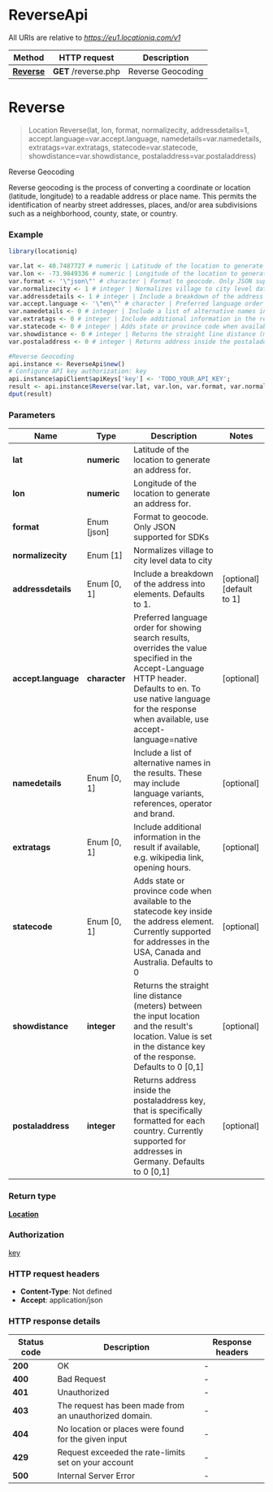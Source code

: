 # ReverseApi

All URIs are relative to *https://eu1.locationiq.com/v1*

Method | HTTP request | Description
------------- | ------------- | -------------
[**Reverse**](ReverseApi.md#Reverse) | **GET** /reverse.php | Reverse Geocoding


# **Reverse**
> Location Reverse(lat, lon, format, normalizecity, addressdetails=1, accept.language=var.accept.language, namedetails=var.namedetails, extratags=var.extratags, statecode=var.statecode, showdistance=var.showdistance, postaladdress=var.postaladdress)

Reverse Geocoding

Reverse geocoding is the process of converting a coordinate or location (latitude, longitude) to a readable address or place name. This permits the identification of nearby street addresses, places, and/or area subdivisions such as a neighborhood, county, state, or country.

### Example
```R
library(locationiq)

var.lat <- 40.7487727 # numeric | Latitude of the location to generate an address for.
var.lon <- -73.9849336 # numeric | Longitude of the location to generate an address for.
var.format <- '\"json\"' # character | Format to geocode. Only JSON supported for SDKs
var.normalizecity <- 1 # integer | Normalizes village to city level data to city
var.addressdetails <- 1 # integer | Include a breakdown of the address into elements. Defaults to 1.
var.accept.language <- '\"en\"' # character | Preferred language order for showing search results, overrides the value specified in the Accept-Language HTTP header. Defaults to en. To use native language for the response when available, use accept-language=native
var.namedetails <- 0 # integer | Include a list of alternative names in the results. These may include language variants, references, operator and brand.
var.extratags <- 0 # integer | Include additional information in the result if available, e.g. wikipedia link, opening hours.
var.statecode <- 0 # integer | Adds state or province code when available to the statecode key inside the address element. Currently supported for addresses in the USA, Canada and Australia. Defaults to 0
var.showdistance <- 0 # integer | Returns the straight line distance (meters) between the input location and the result's location. Value is set in the distance key of the response. Defaults to 0 [0,1]
var.postaladdress <- 0 # integer | Returns address inside the postaladdress key, that is specifically formatted for each country. Currently supported for addresses in Germany. Defaults to 0 [0,1]

#Reverse Geocoding
api.instance <- ReverseApi$new()
# Configure API key authorization: key
api.instance$apiClient$apiKeys['key'] <- 'TODO_YOUR_API_KEY';
result <- api.instance$Reverse(var.lat, var.lon, var.format, var.normalizecity, addressdetails=var.addressdetails, accept.language=var.accept.language, namedetails=var.namedetails, extratags=var.extratags, statecode=var.statecode, showdistance=var.showdistance, postaladdress=var.postaladdress)
dput(result)
```

### Parameters

Name | Type | Description  | Notes
------------- | ------------- | ------------- | -------------
 **lat** | **numeric**| Latitude of the location to generate an address for. | 
 **lon** | **numeric**| Longitude of the location to generate an address for. | 
 **format** | Enum [json] | Format to geocode. Only JSON supported for SDKs | 
 **normalizecity** | Enum [1] | Normalizes village to city level data to city | 
 **addressdetails** | Enum [0, 1] | Include a breakdown of the address into elements. Defaults to 1. | [optional] [default to 1]
 **accept.language** | **character**| Preferred language order for showing search results, overrides the value specified in the Accept-Language HTTP header. Defaults to en. To use native language for the response when available, use accept-language&#x3D;native | [optional] 
 **namedetails** | Enum [0, 1] | Include a list of alternative names in the results. These may include language variants, references, operator and brand. | [optional] 
 **extratags** | Enum [0, 1] | Include additional information in the result if available, e.g. wikipedia link, opening hours. | [optional] 
 **statecode** | Enum [0, 1] | Adds state or province code when available to the statecode key inside the address element. Currently supported for addresses in the USA, Canada and Australia. Defaults to 0 | [optional] 
 **showdistance** | **integer**| Returns the straight line distance (meters) between the input location and the result&#39;s location. Value is set in the distance key of the response. Defaults to 0 [0,1] | [optional] 
 **postaladdress** | **integer**| Returns address inside the postaladdress key, that is specifically formatted for each country. Currently supported for addresses in Germany. Defaults to 0 [0,1] | [optional] 

### Return type

[**Location**](location.md)

### Authorization

[key](../README.md#key)

### HTTP request headers

 - **Content-Type**: Not defined
 - **Accept**: application/json

### HTTP response details
| Status code | Description | Response headers |
|-------------|-------------|------------------|
| **200** | OK |  -  |
| **400** | Bad Request |  -  |
| **401** | Unauthorized |  -  |
| **403** | The request has been made from an unauthorized domain. |  -  |
| **404** | No location or places were found for the given input |  -  |
| **429** | Request exceeded the rate-limits set on your account |  -  |
| **500** | Internal Server Error |  -  |

